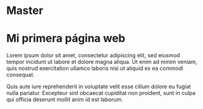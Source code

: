 # Master
<!DOCTYPE html>
<html>
<head>
</head>
<body>

<h1>Mi primera página web</h1>

<p>Lorem ipsum dolor sit amet, consectetur adipiscing elit, sed eiusmod
 tempor incidunt ut labore et dolore magna aliqua. Ut enim ad minim 
 veniam, quis nostrud exercitation ullamco laboris nisi ut aliquid ex ea 
 commodi consequat.</p>

<p>Quis aute iure reprehenderit in voluptate velit esse cillum dolore eu 
fugiat nulla pariatur. Excepteur sint obcaecat cupiditat non proident, 
sunt in culpa qui officia deserunt mollit anim id est laborum.</p>

</body>
</html>
